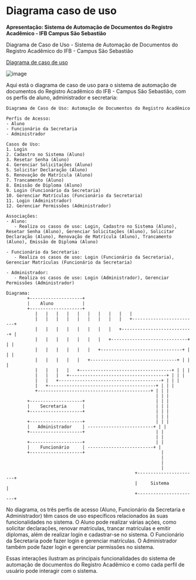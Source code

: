 # Diagrama caso de uso
**Apresentação: Sistema de Automação de Documentos do Registro Acadêmico - IFB Campus São Sebastião**

Diagrama de Caso de Uso - Sistema de Automação de Documentos do Registro Acadêmico do IFB - Campus São Sebastião

[Diagrama de caso de uso](https://app.diagrams.net/?libs=general;uml&src=about#G1Dn_0xKC-Fd_6IFnM6_AO9LEbQxmbTNWJ)

![image](https://github.com/sisedusiqueira/projeto-1M1/assets/138258723/ff626f28-faa7-4e21-8c93-020db1399358)

Aqui está o diagrama de caso de uso para o sistema de automação de documentos do Registro Acadêmico do IFB - Campus São Sebastião, com os perfis de aluno, administrador e secretaria:

```
Diagrama de Caso de Uso: Automação de Documentos do Registro Acadêmico

Perfis de Acesso:
- Aluno
- Funcionário da Secretaria
- Administrador

Casos de Uso:
1. Login
2. Cadastro no Sistema (Aluno)
3. Resetar Senha (Aluno)
4. Gerenciar Solicitações (Aluno)
5. Solicitar Declaração (Aluno)
6. Renovação de Matrícula (Aluno)
7. Trancamento (Aluno)
8. Emissão de Diploma (Aluno)
9. Login (Funcionário da Secretaria)
10. Gerenciar Matrículas (Funcionário da Secretaria)
11. Login (Administrador)
12. Gerenciar Permissões (Administrador)

Associações:
- Aluno:
   - Realiza os casos de uso: Login, Cadastro no Sistema (Aluno), Resetar Senha (Aluno), Gerenciar Solicitações (Aluno), Solicitar Declaração (Aluno), Renovação de Matrícula (Aluno), Trancamento (Aluno), Emissão de Diploma (Aluno)

- Funcionário da Secretaria:
   - Realiza os casos de uso: Login (Funcionário da Secretaria), Gerenciar Matrículas (Funcionário da Secretaria)

- Administrador:
   - Realiza os casos de uso: Login (Administrador), Gerenciar Permissões (Administrador)

Diagrama:
        +--------------------+
        |    Aluno           |
        +--------------------+
           |   |   |   |   |   |   |   |   |   |
           |   |   |   |   |   |   |   |   |   +-------------------------+
           |   |   |   |   |   |   |   |   +---------------------------+ |
           |   |   |   |   |   |   |   +-----------------------------+ | |
           |   |   |   |   |   |   +-------------------------------+ | | |
           |   |   |   |   |   +---------------------------------+ | | |
           |   |   |   |   +-----------------------------------+ | | |
           |   |   |   +-------------------------------------+ | | |
           |   |   +---------------------------------------+ | | |
           |   +-----------------------------------------+ | | |
           +-------------------------------------------+ | | |
                                                         | | |
        +--------------------+                           | | |
        |    Secretaria      |                           | | |
        +--------------------+                           | | |
                                                         | | |
        +--------------------+                           | | |
        |   Administrador    | -------------------------+ | |
        +--------------------+                           | |
                                                         | |
        +--------------------+                           | |
        |    Funcionário     | -------------------------+ |
        +--------------------+                             |
                                                           |
                                                           |
                                                           |
                                                 +-----------------------+
                                                 |     Sistema          |
                                                 +-----------------------+
```

No diagrama, os três perfis de acesso (Aluno, Funcionário da Secretaria e Administrador) têm casos de uso específicos relacionados às suas funcionalidades no sistema. O Aluno pode realizar várias ações, como solicitar declarações, renovar matrículas, trancar matrículas e emitir diplomas, além de realizar login e cadastrar-se no sistema. O Funcionário da Secretaria pode fazer login e gerenciar matrículas. O Administrador também pode fazer login e gerenciar permissões no sistema.

Essas interações ilustram as principais funcionalidades do sistema de automação de documentos do Registro Acadêmico e como cada perfil de usuário pode interagir com o sistema.
